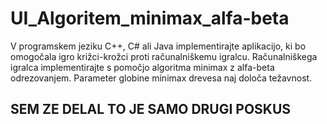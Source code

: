 # UI_Algoritem_minimax_alfa-beta
V programskem jeziku C++, C# ali Java implementirajte aplikacijo, ki bo omogočala igro križci-krožci proti računalniškemu igralcu. Računalniškega igralca implementirajte s pomočjo algoritma minimax z alfa-beta odrezovanjem. Parameter globine minimax drevesa naj določa težavnost.
## SEM ZE DELAL TO JE SAMO DRUGI POSKUS
